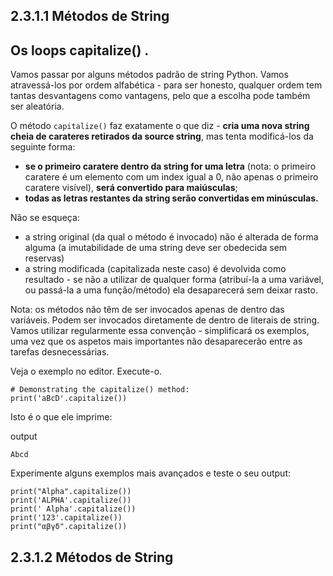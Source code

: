 ## 2.3.1.1 Métodos de String

## Os loops capitalize() .

Vamos passar por alguns métodos padrão de string Python. Vamos atravessá-los por ordem alfabética - para ser honesto, qualquer ordem tem tantas desvantagens como vantagens, pelo que a escolha pode também ser aleatória.

O método `capitalize()` faz exatamente o que diz - **cria uma nova string cheia de carateres retirados da source string**, mas tenta modificá-los da seguinte forma:

* **se o primeiro caratere dentro da string for uma letra** (nota: o primeiro caratere é um elemento com um index igual a 0, não apenas o primeiro caratere visível), **será convertido para maiúsculas**;
* **todas as letras restantes da string serão convertidas em minúsculas.**

Não se esqueça:

* a string original (da qual o método é invocado) não é alterada de forma alguma (a imutabilidade de uma string deve ser obedecida sem reservas)
* a string modificada (capitalizada neste caso) é devolvida como resultado - se não a utilizar de qualquer forma (atribuí-la a uma variável, ou passá-la a uma função/método) ela desaparecerá sem deixar rasto.

Nota: os métodos não têm de ser invocados apenas de dentro das variáveis. Podem ser invocados diretamente de dentro de literais de string. Vamos utilizar regularmente essa convenção - simplificará os exemplos, uma vez que os aspetos mais importantes não desaparecerão entre as tarefas desnecessárias.

Veja o exemplo no editor. Execute-o.

```
# Demonstrating the capitalize() method:
print('aBcD'.capitalize())
```

Isto é o que ele imprime:

output

`Abcd`


Experimente alguns exemplos mais avançados e teste o seu output:

```
print("Alpha".capitalize())
print('ALPHA'.capitalize())
print(' Alpha'.capitalize())
print('123'.capitalize())
print("αβγδ".capitalize())
```

## 2.3.1.2 Métodos de String

## 